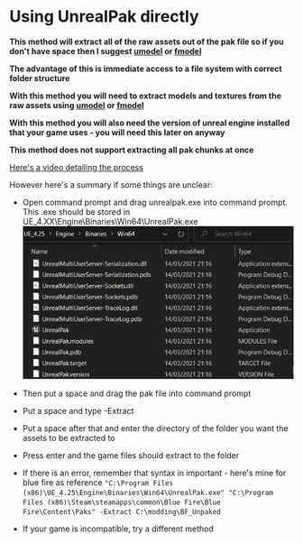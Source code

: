 # Using UnrealPak directly

**This method will extract all of the raw assets out of the pak file so if you don't have space then I suggest [umodel](UEViewer.md) or [fmodel](FModel.md)**

**The advantage of this is immediate access to a file system with correct folder structure**

**With this method you will need to extract models and textures from the raw assets using [umodel](UEViewer.md) or [fmodel](FModel.md)**

**With this method you will also need the version of unreal engine installed that your game uses - you will need this later on anyway**

**This method does not support extracting all pak chunks at once**

[Here's a video detailing the process](https://youtu.be/AElxgCRXF64)

However here's a summary if some things are unclear:
- Open command prompt and drag unrealpak.exe into command prompt. This .exe should be stored in UE_4.XX\Engine\Binaries\Win64\UnrealPak.exe
![](unrealpak.png)

- Then put a space and drag the pak file into command prompt

- Put a space and type -Extract

- Put a space after that and enter the directory of the folder you want the assets to be extracted to

- Press enter and the game files should extract to the folder

- If there is an error, remember that syntax in important - here's mine for blue fire as reference
`"C:\Program Files (x86)\UE_4.25\Engine\Binaries\Win64\UnrealPak.exe" "C:\Program Files (x86)\Steam\steamapps\common\Blue Fire\Blue Fire\Content\Paks" -Extract C:\modding\BF_Unpaked`

- If your game is incompatible, try a different method